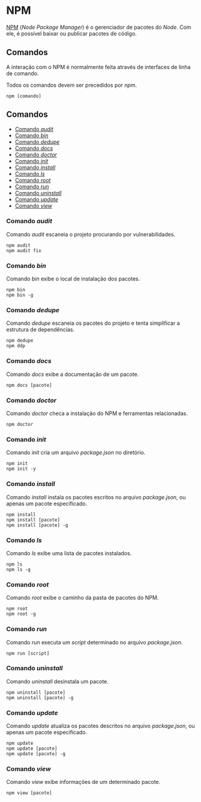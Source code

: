 # NPM

[NPM](https://www.npmjs.com) (_Node Package Manager_) é o gerenciador de pacotes do _Node_. Com ele, é possível baixar ou publicar pacotes de código.

## Comandos

A interação com o NPM é normalmente feita através de interfaces de linha de comando.

Todos os comandos devem ser precedidos por _npm_.

```
npm [comando]
```

## Comandos



- [Comando _audit_](#comando-audit)
- [Comando _bin_](#comando-bin)
- [Comando _dedupe_](#comando-dedupe)
- [Comando _docs_](#comando-docs)
- [Comando _doctor_](#comando-doctor)
- [Comando _init_](#comando-init)
- [Comando _install_](#comando-install)
- [Comando _ls_](#comando-ls)
- [Comando _root_](#comando-root)
- [Comando _run_](#comando-run)
- [Comando _uninstall_](#comando-uninstall)
- [Comando _update_](#comando-update)
- [Comando _view_](#comando-view)

### Comando _audit_

Comando _audit_ escaneia o projeto procurando por vulnerabilidades.

```
npm audit
npm audit fix
```

### Comando _bin_

Comando _bin_ exibe o local de instalação dos pacotes.

```
npm bin
npm bin -g
```

### Comando _dedupe_

Comando _dedupe_ escaneia os pacotes do projeto e tenta simplificar a estrutura de dependências.

```
npm dedupe
npm ddp
```

### Comando _docs_

Comando _docs_ exibe a documentação de um pacote.

```
npm docs [pacote]
```

### Comando _doctor_

Comando _doctor_ checa a instalação do NPM e ferramentas relacionadas.

```
npm doctor
```

### Comando _init_

Comando _init_ cria um arquivo _package.json_ no diretório.

```
npm init
npm init -y
```

### Comando _install_

Comando _install_ instala os pacotes escritos no arquivo _package.json_, ou apenas um pacote especificado.

```
npm install
npm install [pacote]
npm install [pacote] -g
```

### Comando _ls_

Comando _ls_ exibe uma lista de pacotes instalados.

```
npm ls
npm ls -g
```

### Comando _root_

Comando _root_ exibe o caminho da pasta de pacotes do NPM.

```
npm root
npm root -g
```

### Comando _run_

Comando _run_ executa um _script_ determinado no arquivo _package.json_.

```
npm run [script]
```

### Comando _uninstall_

Comando _uninstall_ desinstala um pacote.

```
npm uninstall [pacote]
npm uninstall [pacote] -g
```

### Comando _update_

Comando _update_ atualiza os pacotes descritos no arquivo _package.json_, ou apenas um pacote especificado.

```
npm update
npm update [pacote]
npm update [pacote] -g
```

### Comando _view_

Comando _view_ exibe informações de um determinado pacote.

```
npm view [pacote]
```
